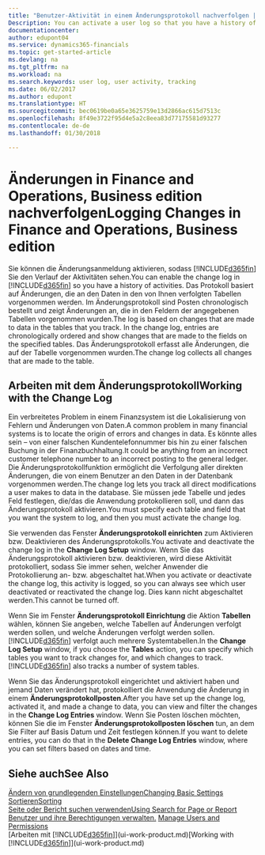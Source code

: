 ```yaml
---
title: "Benutzer-Aktivität in einem Änderungsprotokoll nachverfolgen | Microsoft Docs"
Description: You can activate a user log so that you have a history of any changes made to data in tracked tables.
documentationcenter: 
author: edupont04
ms.service: dynamics365-financials
ms.topic: get-started-article
ms.devlang: na
ms.tgt_pltfrm: na
ms.workload: na
ms.search.keywords: user log, user activity, tracking
ms.date: 06/02/2017
ms.author: edupont
ms.translationtype: HT
ms.sourcegitcommit: bec0619be0a65e3625759e13d2866ac615d7513c
ms.openlocfilehash: 8f49e3722f95d4e5a2c8eea83d77175581d93277
ms.contentlocale: de-de
ms.lasthandoff: 01/30/2018

---
```

# <a name="logging-changes-in-finance-and-operations-business-edition"></a><span data-ttu-id="3ba21-102">Änderungen in Finance and Operations, Business edition nachverfolgen</span><span class="sxs-lookup"><span data-stu-id="3ba21-102">Logging Changes in Finance and Operations, Business edition</span></span> 
<span data-ttu-id="3ba21-103">Sie können die Änderungsanmeldung aktivieren, sodass [!INCLUDE[d365fin](includes/d365fin_md.md)] Sie den Verlauf der Aktivitäten sehen.</span><span class="sxs-lookup"><span data-stu-id="3ba21-103">You can enable the change log in [!INCLUDE[d365fin](includes/d365fin_md.md)] so you have a history of activities.</span></span> <span data-ttu-id="3ba21-104">Das Protokoll basiert auf Änderungen, die an den Daten in den von Ihnen verfolgten Tabellen vorgenommen werden. Im Änderungsprotokoll sind Posten chronologisch bestellt und zeigt Änderungen an, die in den Feldern der angegebenen Tabellen vorgenommen wurden.</span><span class="sxs-lookup"><span data-stu-id="3ba21-104">The log is based on changes that are made to data in the tables that you track. In the change log, entries are chronologically ordered and show changes that are made to the fields on the specified tables.</span></span> <span data-ttu-id="3ba21-105">Das Änderungsprotokoll erfasst alle Änderungen, die auf der Tabelle vorgenommen wurden.</span><span class="sxs-lookup"><span data-stu-id="3ba21-105">The change log collects all changes that are made to the table.</span></span>  

## <a name="working-with-the-change-log"></a><span data-ttu-id="3ba21-106">Arbeiten mit dem Änderungsprotokoll</span><span class="sxs-lookup"><span data-stu-id="3ba21-106">Working with the Change Log</span></span>
<span data-ttu-id="3ba21-107">Ein verbreitetes Problem in einem Finanzsystem ist die Lokalisierung von Fehlern und Änderungen von Daten.</span><span class="sxs-lookup"><span data-stu-id="3ba21-107">A common problem in many financial systems is to locate the origin of errors and changes in data.</span></span> <span data-ttu-id="3ba21-108">Es könnte alles sein – von einer falschen Kundentelefonnummer bis hin zu einer falschen Buchung in der Finanzbuchhaltung.</span><span class="sxs-lookup"><span data-stu-id="3ba21-108">It could be anything from an incorrect customer telephone number to an incorrect posting to the general ledger.</span></span> <span data-ttu-id="3ba21-109">Die Änderungsprotokollfunktion ermöglicht die Verfolgung aller direkten Änderungen, die von einem Benutzer an den Daten in der Datenbank vorgenommen werden.</span><span class="sxs-lookup"><span data-stu-id="3ba21-109">The change log lets you track all direct modifications a user makes to data in the database.</span></span> <span data-ttu-id="3ba21-110">Sie müssen jede Tabelle und jedes Feld festlegen, die/das die Anwendung protokollieren soll, und dann das Änderungsprotokoll aktivieren.</span><span class="sxs-lookup"><span data-stu-id="3ba21-110">You must specify each table and field that you want the system to log, and then you must activate the change log.</span></span>  

<span data-ttu-id="3ba21-111">Sie verwenden das Fenster **Änderungsprotokoll einrichten** zum Aktivieren bzw. Deaktivieren des Änderungsprotokolls.</span><span class="sxs-lookup"><span data-stu-id="3ba21-111">You activate and deactivate the change log in the **Change Log Setup** window.</span></span> <span data-ttu-id="3ba21-112">Wenn Sie das Änderungsprotokoll aktivieren bzw. deaktivieren, wird diese Aktivität protokolliert, sodass Sie immer sehen, welcher Anwender die Protokollierung an- bzw. abgeschaltet hat.</span><span class="sxs-lookup"><span data-stu-id="3ba21-112">When you activate or deactivate the change log, this activity is logged, so you can always see which user deactivated or reactivated the change log.</span></span> <span data-ttu-id="3ba21-113">Dies kann nicht abgeschaltet werden.</span><span class="sxs-lookup"><span data-stu-id="3ba21-113">This cannot be turned off.</span></span>  

<span data-ttu-id="3ba21-114">Wenn Sie im Fenster **Änderungsprotokoll Einrichtung** die Aktion **Tabellen** wählen, können Sie angeben, welche Tabellen auf Änderungen verfolgt werden sollen, und welche Änderungen verfolgt werden sollen. [!INCLUDE[d365fin](includes/d365fin_md.md)] verfolgt auch mehrere Systemtabellen.</span><span class="sxs-lookup"><span data-stu-id="3ba21-114">In the **Change Log Setup** window, if you choose the **Tables** action, you can specify which tables you want to track changes for, and which changes to track. [!INCLUDE[d365fin](includes/d365fin_md.md)] also tracks a number of system tables.</span></span>

<span data-ttu-id="3ba21-115">Wenn Sie das Änderungsprotokoll eingerichtet und aktiviert haben und jemand Daten verändert hat, protokolliert die Anwendung die Änderung in einem **Änderungsprotokollposten**.</span><span class="sxs-lookup"><span data-stu-id="3ba21-115">After you have set up the change log, activated it, and made a change to data, you can view and filter the changes in the **Change Log Entries** window.</span></span> <span data-ttu-id="3ba21-116">Wenn Sie Posten löschen möchten, können Sie die im Fenster **Änderungsprotokollposten löschen** tun, an dem Sie Filter auf Basis Datum und Zeit festlegen können.</span><span class="sxs-lookup"><span data-stu-id="3ba21-116">If you want to delete entries, you can do that in the **Delete Change Log Entries** window, where you can set filters based on dates and time.</span></span>  

## <a name="see-also"></a><span data-ttu-id="3ba21-117">Siehe auch</span><span class="sxs-lookup"><span data-stu-id="3ba21-117">See Also</span></span>
[<span data-ttu-id="3ba21-118">Ändern von grundlegenden Einstellungen</span><span class="sxs-lookup"><span data-stu-id="3ba21-118">Changing Basic Settings</span></span>](ui-change-basic-settings.md)  
[<span data-ttu-id="3ba21-119">Sortieren</span><span class="sxs-lookup"><span data-stu-id="3ba21-119">Sorting</span></span>](ui-sorting.md)  
[<span data-ttu-id="3ba21-120">Seite oder Bericht suchen verwenden</span><span class="sxs-lookup"><span data-stu-id="3ba21-120">Using Search for Page or Report</span></span>](ui-search.md)  
<span data-ttu-id="3ba21-121">[Benutzer und ihre Berechtigungen verwalten.](ui-how-users-permissions.md)  </span><span class="sxs-lookup"><span data-stu-id="3ba21-121">[Manage Users and Permissions](ui-how-users-permissions.md)  </span></span>  
<span data-ttu-id="3ba21-122">[Arbeiten mit [!INCLUDE[d365fin](includes/d365fin_md.md)]](ui-work-product.md)</span><span class="sxs-lookup"><span data-stu-id="3ba21-122">[Working with [!INCLUDE[d365fin](includes/d365fin_md.md)]](ui-work-product.md)</span></span>  

